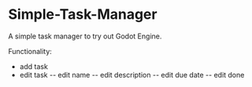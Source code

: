 # Simple-Task-Manager
A simple task manager to try out Godot Engine.

Functionality:
- add task
- edit task
-- edit name
-- edit description
-- edit due date
-- edit done
